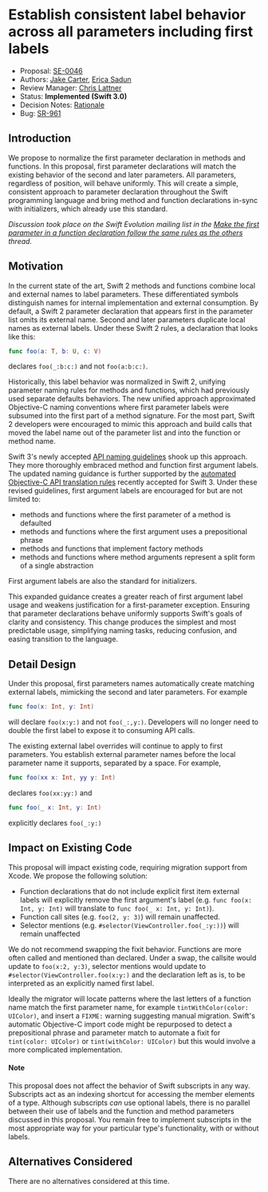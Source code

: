 # Establish consistent label behavior across all parameters including first labels

* Proposal: [SE-0046](0046-first-label.md)
* Authors: [Jake Carter](https://github.com/JakeCarter), [Erica Sadun](http://github.com/erica)
* Review Manager: [Chris Lattner](https://github.com/lattner)
* Status: **Implemented (Swift 3.0)**
* Decision Notes: [Rationale](https://forums.swift.org/t/accepted-se-0046-establish-consistent-label-behavior-across-all-parameters-including-first-labels/1834)
* Bug: [SR-961](https://bugs.swift.org/browse/SR-961)

## Introduction
We propose to normalize the first parameter declaration in methods 
and functions. In this proposal, first parameter declarations will match
the existing behavior of the second and later parameters.
All parameters, regardless of position, will behave
uniformly. This will create a simple, consistent approach to parameter
declaration throughout the Swift programming language and bring 
method and function declarations in-sync with initializers, which
already use this standard.

*Discussion took place on the Swift Evolution mailing list in the [Make the first parameter in a function declaration follow the same rules as the others](https://forums.swift.org/t/pitch-make-the-first-parameter-in-a-function-declaration-follow-the-same-rules-as-the-others/1734) thread.*

## Motivation
In the current state of the art, Swift 2 methods and functions combine local and external names to
label parameters. These differentiated symbols distinguish names for internal implementation and 
external consumption. By default, 
a Swift 2 parameter declaration that appears first in the parameter list
omits its external name. Second and later parameters
duplicate local names as external labels. Under these Swift 2 rules, a declaration that looks like this:

```swift
func foo(a: T, b: U, c: V)
```
declares `foo(_:b:c:)` and not `foo(a:b:c:)`.

Historically, this label behavior was normalized in Swift 2, unifying parameter naming rules for
methods and functions, which had previously used separate defaults behaviors. 
The new unified approach approximated Objective-C naming conventions where 
first parameter labels were subsumed into the first part of a method signature.
For the most part, Swift 2 developers were encouraged to mimic this approach and build calls
that moved the label name out of the parameter list and into the function or method name.

Swift 3's newly accepted [API naming guidelines](https://swift.org/documentation/api-design-guidelines/) 
shook up this approach. They more thoroughly embraced method and function first argument labels.  The updated naming guidance is further supported by the [automated Objective-C API translation rules](0005-objective-c-name-translation.md)
recently accepted for Swift 3. Under these revised guidelines, first argument labels are encouraged for 
but are not limited to:

* methods and functions where the first parameter of a method is defaulted
* methods and functions where the first argument uses a prepositional phrase
* methods and functions that implement factory methods
* methods and functions where method arguments represent a split form of a single abstraction

First argument labels are also the standard for initializers.
 
This expanded guidance creates a greater reach of first argument label usage and
weakens justification for a first-parameter exception. 
Ensuring that parameter declarations behave uniformly supports Swift's goals
of clarity and consistency. This change produces the simplest and most predictable usage,
simplifying naming tasks, reducing confusion, and easing transition to the language.

## Detail Design

Under this proposal, first parameters names automatically create 
matching external labels, mimicking the second and later parameters. For example

```swift
func foo(x: Int, y: Int) 
```

will declare `foo(x:y:)` and not `foo(_:,y:)`. Developers will no longer need to
double the first label to expose it to consuming API calls.

The existing external label overrides will continue to
apply to first parameters. You establish
external parameter names before the local parameter name it
supports, separated by a space. For example,

```swift
func foo(xx x: Int, yy y: Int)
```

declares `foo(xx:yy:)` and 

```swift
func foo(_ x: Int, y: Int)
```

explicitly declares `foo(_:y:)`

## Impact on Existing Code

This proposal will impact existing code, requiring migration support from Xcode. We propose the following solution:

* Function declarations that do not include explicit first item external labels will explicitly remove the first argument's label (e.g. `func foo(x: Int, y: Int)` will translate to `func foo(_ x: Int, y: Int)`).
* Function call sites (e.g. `foo(2, y: 3)`) will remain unaffected.
* Selector mentions (e.g. `#selector(ViewController.foo(_:y:))`) will remain unaffected
 
We do not recommend swapping the fixit behavior. Functions are more often called and mentioned than declared. Under a swap, the callsite would update to `foo(x:2, y:3)`, selector mentions would update to `#selector(ViewController.foo(x:y:)`  and the declaration left as is, to be interpreted as an explicitly named first label.

Ideally the migrator will locate patterns where the last letters of a function name match the first parameter name, for example `tintWithColor(color: UIColor)`, and insert a `FIXME:` warning suggesting manual migration. Swift's automatic Objective-C import code might be repurposed to detect a prepositional phrase and parameter match to automate a fixit for `tint(color: UIColor)` or `tint(withColor: UIColor)` but this would involve a more complicated implementation.

#### Note

This proposal does not affect the behavior of Swift subscripts in any way.  Subscripts act
as an indexing shortcut for accessing the member elements of a type. Although subscripts
*can* use optional labels, there is no parallel between their use of labels and the function
and method parameters discussed in this proposal. You remain free to implement 
subscripts in the most appropriate way for your particular type's functionality,
with or without labels.

## Alternatives Considered

There are no alternatives considered at this time.
